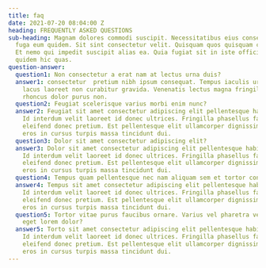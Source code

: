 ```yaml
---
title: faq
date: 2021-07-20 08:04:00 Z
heading: FREQUENTLY ASKED QUESTIONS
sub-heading: Magnam dolores commodi suscipit. Necessitatibus eius consequatur ex aliquid
  fuga eum quidem. Sit sint consectetur velit. Quisquam quos quisquam cupiditate.
  Et nemo qui impedit suscipit alias ea. Quia fugiat sit in iste officiis commodi
  quidem hic quas.
question-answer:
  question1: Non consectetur a erat nam at lectus urna duis?
  answer1: consectetur  pretium nibh ipsum consequat. Tempus iaculis urna id volutpat
    lacus laoreet non curabitur gravida. Venenatis lectus magna fringilla urna porttitor
    rhoncus dolor purus non.
  question2: Feugiat scelerisque varius morbi enim nunc?
  answer2: Feugiat sit amet consectetur adipiscing elit pellentesque habitant morbi.
    Id interdum velit laoreet id donec ultrices. Fringilla phasellus faucibus scelerisque
    eleifend donec pretium. Est pellentesque elit ullamcorper dignissim. Mauris ultrices
    eros in cursus turpis massa tincidunt dui.
  question3: Dolor sit amet consectetur adipiscing elit?
  answer3: Dolor sit amet consectetur adipiscing elit pellentesque habitant morbi.
    Id interdum velit laoreet id donec ultrices. Fringilla phasellus faucibus scelerisque
    eleifend donec pretium. Est pellentesque elit ullamcorper dignissim. Mauris ultrices
    eros in cursus turpis massa tincidunt dui.
  question4: Tempus quam pellentesque nec nam aliquam sem et tortor consequat?
  answer4: Tempus sit amet consectetur adipiscing elit pellentesque habitant morbi.
    Id interdum velit laoreet id donec ultrices. Fringilla phasellus faucibus scelerisque
    eleifend donec pretium. Est pellentesque elit ullamcorper dignissim. Mauris ultrices
    eros in cursus turpis massa tincidunt dui.
  question5: Tortor vitae purus faucibus ornare. Varius vel pharetra vel turpis nunc
    eget lorem dolor?
  answer5: Torto sit amet consectetur adipiscing elit pellentesque habitant morbi.
    Id interdum velit laoreet id donec ultrices. Fringilla phasellus faucibus scelerisque
    eleifend donec pretium. Est pellentesque elit ullamcorper dignissim. Mauris ultrices
    eros in cursus turpis massa tincidunt dui.
---
```


